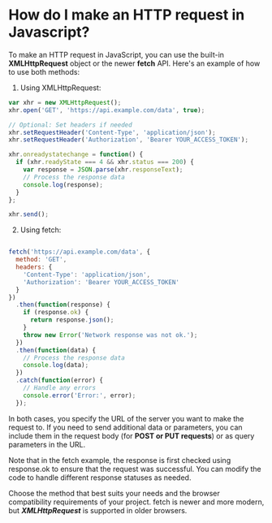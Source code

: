 # How do I make an HTTP request in Javascript?

To make an HTTP request in JavaScript, you can use the built-in **XMLHttpRequest** object or the newer **fetch** API. Here's an example of how to use both methods:

1. Using XMLHttpRequest:

```javascript
var xhr = new XMLHttpRequest();
xhr.open('GET', 'https://api.example.com/data', true);

// Optional: Set headers if needed
xhr.setRequestHeader('Content-Type', 'application/json');
xhr.setRequestHeader('Authorization', 'Bearer YOUR_ACCESS_TOKEN');

xhr.onreadystatechange = function() {
  if (xhr.readyState === 4 && xhr.status === 200) {
    var response = JSON.parse(xhr.responseText);
    // Process the response data
    console.log(response);
  }
};

xhr.send();
```

2. Using fetch:

```javascript

fetch('https://api.example.com/data', {
  method: 'GET',
  headers: {
    'Content-Type': 'application/json',
    'Authorization': 'Bearer YOUR_ACCESS_TOKEN'
  }
})
  .then(function(response) {
    if (response.ok) {
      return response.json();
    }
    throw new Error('Network response was not ok.');
  })
  .then(function(data) {
    // Process the response data
    console.log(data);
  })
  .catch(function(error) {
    // Handle any errors
    console.error('Error:', error);
  });
```


In both cases, you specify the URL of the server you want to make the request to. If you need to send additional data or parameters, you can include them in the request body (for **POST or PUT requests**) or as query parameters in the URL.

Note that in the fetch example, the response is first checked using response.ok to ensure that the request was successful. You can modify the code to handle different response statuses as needed.

Choose the method that best suits your needs and the browser compatibility requirements of your project. fetch is newer and more modern, but **_XMLHttpRequest_** is supported in older browsers.